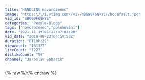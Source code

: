 ```yaml
---
title: "HANDLING novorozenec"
image: "https:\/\/i.ytimg.com\/vi\/mBG99F6NkYE\/hqdefault.jpg"
vid_id: "mBG99F6NkYE"
categories: "People-Blogs"
tags: ["novorozenec","polohování"]
date: "2021-11-19T05:17:47+03:00"
vid_date: "2018-08-23T04:54:58Z"
duration: "PT19M22S"
viewcount: "161327"
likeCount: "1227"
dislikeCount: "90"
channel: "Jaroslav Gabarik"
---
```

{% raw %}{% endraw %}
